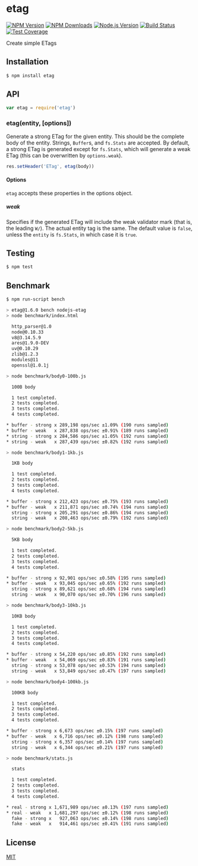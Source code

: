 # etag

[![NPM Version][npm-image]][npm-url]
[![NPM Downloads][downloads-image]][downloads-url]
[![Node.js Version][node-version-image]][node-version-url]
[![Build Status][travis-image]][travis-url]
[![Test Coverage][coveralls-image]][coveralls-url]

Create simple ETags

## Installation

```sh
$ npm install etag
```

## API

```js
var etag = require('etag')
```

### etag(entity, [options])

Generate a strong ETag for the given entity. This should be the complete
body of the entity. Strings, `Buffer`s, and `fs.Stats` are accepted. By
default, a strong ETag is generated except for `fs.Stats`, which will
generate a weak ETag (this can be overwritten by `options.weak`).

```js
res.setHeader('ETag', etag(body))
```

#### Options

`etag` accepts these properties in the options object.

##### weak

Specifies if the generated ETag will include the weak validator mark (that
is, the leading `W/`). The actual entity tag is the same. The default value
is `false`, unless the `entity` is `fs.Stats`, in which case it is `true`.

## Testing

```sh
$ npm test
```

## Benchmark

```bash
$ npm run-script bench

> etag@1.6.0 bench nodejs-etag
> node benchmark/index.html

  http_parser@1.0
  node@0.10.33
  v8@3.14.5.9
  ares@1.9.0-DEV
  uv@0.10.29
  zlib@1.2.3
  modules@11
  openssl@1.0.1j

> node benchmark/body0-100b.js

  100B body

  1 test completed.
  2 tests completed.
  3 tests completed.
  4 tests completed.

* buffer - strong x 289,198 ops/sec ±1.09% (190 runs sampled)
* buffer - weak   x 287,838 ops/sec ±0.91% (189 runs sampled)
* string - strong x 284,586 ops/sec ±1.05% (192 runs sampled)
* string - weak   x 287,439 ops/sec ±0.82% (192 runs sampled)

> node benchmark/body1-1kb.js

  1KB body

  1 test completed.
  2 tests completed.
  3 tests completed.
  4 tests completed.

* buffer - strong x 212,423 ops/sec ±0.75% (193 runs sampled)
* buffer - weak   x 211,871 ops/sec ±0.74% (194 runs sampled)
  string - strong x 205,291 ops/sec ±0.86% (194 runs sampled)
  string - weak   x 208,463 ops/sec ±0.79% (192 runs sampled)

> node benchmark/body2-5kb.js

  5KB body

  1 test completed.
  2 tests completed.
  3 tests completed.
  4 tests completed.

* buffer - strong x 92,901 ops/sec ±0.58% (195 runs sampled)
* buffer - weak   x 93,045 ops/sec ±0.65% (192 runs sampled)
  string - strong x 89,621 ops/sec ±0.68% (194 runs sampled)
  string - weak   x 90,070 ops/sec ±0.70% (196 runs sampled)

> node benchmark/body3-10kb.js

  10KB body

  1 test completed.
  2 tests completed.
  3 tests completed.
  4 tests completed.

* buffer - strong x 54,220 ops/sec ±0.85% (192 runs sampled)
* buffer - weak   x 54,069 ops/sec ±0.83% (191 runs sampled)
  string - strong x 53,078 ops/sec ±0.53% (194 runs sampled)
  string - weak   x 53,849 ops/sec ±0.47% (197 runs sampled)

> node benchmark/body4-100kb.js

  100KB body

  1 test completed.
  2 tests completed.
  3 tests completed.
  4 tests completed.

* buffer - strong x 6,673 ops/sec ±0.15% (197 runs sampled)
* buffer - weak   x 6,716 ops/sec ±0.12% (198 runs sampled)
  string - strong x 6,357 ops/sec ±0.14% (197 runs sampled)
  string - weak   x 6,344 ops/sec ±0.21% (197 runs sampled)

> node benchmark/stats.js

  stats

  1 test completed.
  2 tests completed.
  3 tests completed.
  4 tests completed.

* real - strong x 1,671,989 ops/sec ±0.13% (197 runs sampled)
* real - weak   x 1,681,297 ops/sec ±0.12% (198 runs sampled)
  fake - strong x   927,063 ops/sec ±0.14% (198 runs sampled)
  fake - weak   x   914,461 ops/sec ±0.41% (191 runs sampled)
```

## License

[MIT](LICENSE)

[npm-image]: https://img.shields.io/npm/v/etag.svg
[npm-url]: https://npmjs.org/package/etag
[node-version-image]: https://img.shields.io/node/v/etag.svg
[node-version-url]: http://nodejs.org/download/
[travis-image]: https://img.shields.io/travis/jshttp/etag/master.svg
[travis-url]: https://travis-ci.org/jshttp/etag
[coveralls-image]: https://img.shields.io/coveralls/jshttp/etag/master.svg
[coveralls-url]: https://coveralls.io/r/jshttp/etag?branch=master
[downloads-image]: https://img.shields.io/npm/dm/etag.svg
[downloads-url]: https://npmjs.org/package/etag
